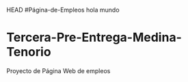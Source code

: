 HEAD
#Página-de-Empleos
hola mundo
# Tercera-Pre-Entrega-Medina-Tenorio
Proyecto de Página Web de empleos

